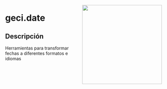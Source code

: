 <a href="https://www.islas.org.mx"><img src="https://www.islas.org.mx/img/logo.svg" align="right" width="256" /></a>

# geci.date

## Descripción
Herramientas para transformar fechas a diferentes formatos e idiomas 


